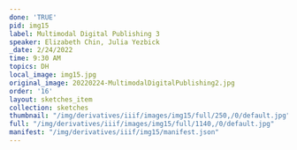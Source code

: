 ```yaml
---
done: 'TRUE'
pid: img15
label: Multimodal Digital Publishing 3
speaker: Elizabeth Chin, Julia Yezbick
_date: 2/24/2022
time: 9:30 AM
topics: DH
local_image: img15.jpg
original_image: 20220224-MultimodalDigitalPublishing2.jpg
order: '16'
layout: sketches_item
collection: sketches
thumbnail: "/img/derivatives/iiif/images/img15/full/250,/0/default.jpg"
full: "/img/derivatives/iiif/images/img15/full/1140,/0/default.jpg"
manifest: "/img/derivatives/iiif/img15/manifest.json"
---
```

